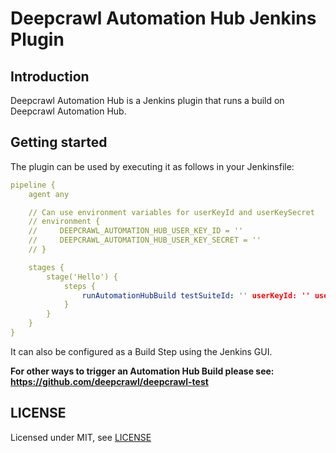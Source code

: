 # Deepcrawl Automation Hub Jenkins Plugin

## Introduction

Deepcrawl Automation Hub is a Jenkins plugin that runs a build on Deepcrawl Automation Hub.

## Getting started

The plugin can be used by executing it as follows in your Jenkinsfile:

```yaml
pipeline {
    agent any

    // Can use environment variables for userKeyId and userKeySecret
    // environment {
    //     DEEPCRAWL_AUTOMATION_HUB_USER_KEY_ID = ''
    //     DEEPCRAWL_AUTOMATION_HUB_USER_KEY_SECRET = ''
    // }

    stages {
        stage('Hello') {
            steps {
                runAutomationHubBuild testSuiteId: '' userKeyId: '' userKeySecret: ''
            }
        }
    }
}
```

It can also be configured as a Build Step using the Jenkins GUI.

**For other ways to trigger an Automation Hub Build please see: https://github.com/deepcrawl/deepcrawl-test**

## LICENSE

Licensed under MIT, see [LICENSE](LICENSE.md)

